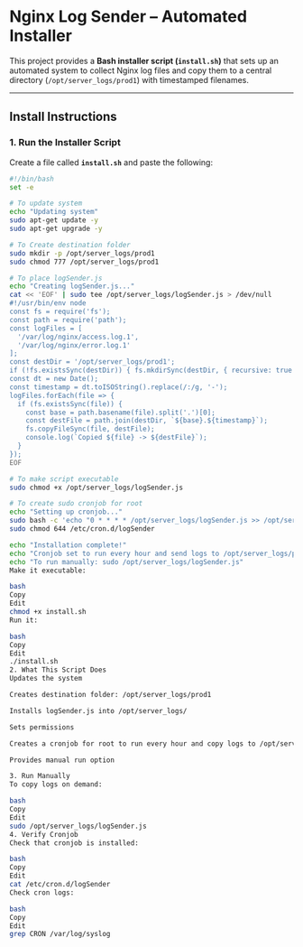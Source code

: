 # Nginx Log Sender – Automated Installer

This project provides a **Bash installer script (`install.sh`)** that sets up an automated system to collect Nginx log files and copy them to a central directory (`/opt/server_logs/prod1`) with timestamped filenames.

---

## Install Instructions

### 1. Run the Installer Script

Create a file called **`install.sh`** and paste the following:

```bash
#!/bin/bash
set -e

# To update system
echo "Updating system"
sudo apt-get update -y
sudo apt-get upgrade -y

# To Create destination folder
sudo mkdir -p /opt/server_logs/prod1
sudo chmod 777 /opt/server_logs/prod1

# To place logSender.js
echo "Creating logSender.js..."
cat << 'EOF' | sudo tee /opt/server_logs/logSender.js > /dev/null
#!/usr/bin/env node
const fs = require('fs');
const path = require('path');
const logFiles = [
  '/var/log/nginx/access.log.1',
  '/var/log/nginx/error.log.1'
];
const destDir = '/opt/server_logs/prod1';
if (!fs.existsSync(destDir)) { fs.mkdirSync(destDir, { recursive: true }); }
const dt = new Date();
const timestamp = dt.toISOString().replace(/:/g, '-');
logFiles.forEach(file => {
  if (fs.existsSync(file)) {
    const base = path.basename(file).split('.')[0];
    const destFile = path.join(destDir, `${base}.${timestamp}`);
    fs.copyFileSync(file, destFile);
    console.log(`Copied ${file} -> ${destFile}`);
  }
});
EOF

# To make script executable
sudo chmod +x /opt/server_logs/logSender.js

# To create sudo cronjob for root
echo "Setting up cronjob..."
sudo bash -c 'echo "0 * * * * /opt/server_logs/logSender.js >> /opt/server_logs/prod1/cron.log 2>&1" > /etc/cron.d/logSender'
sudo chmod 644 /etc/cron.d/logSender

echo "Installation complete!"
echo "Cronjob set to run every hour and send logs to /opt/server_logs/prod1"
echo "To run manually: sudo /opt/server_logs/logSender.js"
Make it executable:

bash
Copy
Edit
chmod +x install.sh
Run it:

bash
Copy
Edit
./install.sh
2. What This Script Does
Updates the system

Creates destination folder: /opt/server_logs/prod1

Installs logSender.js into /opt/server_logs/

Sets permissions

Creates a cronjob for root to run every hour and copy logs to /opt/server_logs/prod1

Provides manual run option

3. Run Manually
To copy logs on demand:

bash
Copy
Edit
sudo /opt/server_logs/logSender.js
4. Verify Cronjob
Check that cronjob is installed:

bash
Copy
Edit
cat /etc/cron.d/logSender
Check cron logs:

bash
Copy
Edit
grep CRON /var/log/syslog
